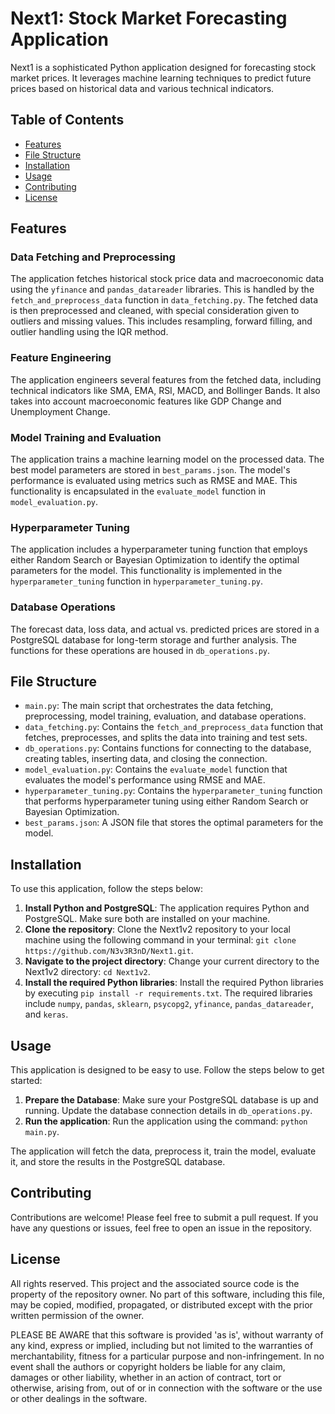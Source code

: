 # Next1: Stock Market Forecasting Application

Next1 is a sophisticated Python application designed for forecasting stock market prices. It leverages machine learning techniques to predict future prices based on historical data and various technical indicators.

## Table of Contents

- [Features](#features)
- [File Structure](#file-structure)
- [Installation](#installation)
- [Usage](#usage)
- [Contributing](#contributing)
- [License](#license)

## Features

### Data Fetching and Preprocessing

The application fetches historical stock price data and macroeconomic data using the `yfinance` and `pandas_datareader` libraries. This is handled by the `fetch_and_preprocess_data` function in `data_fetching.py`. The fetched data is then preprocessed and cleaned, with special consideration given to outliers and missing values. This includes resampling, forward filling, and outlier handling using the IQR method.

### Feature Engineering

The application engineers several features from the fetched data, including technical indicators like SMA, EMA, RSI, MACD, and Bollinger Bands. It also takes into account macroeconomic features like GDP Change and Unemployment Change.

### Model Training and Evaluation

The application trains a machine learning model on the processed data. The best model parameters are stored in `best_params.json`. The model's performance is evaluated using metrics such as RMSE and MAE. This functionality is encapsulated in the `evaluate_model` function in `model_evaluation.py`.

### Hyperparameter Tuning

The application includes a hyperparameter tuning function that employs either Random Search or Bayesian Optimization to identify the optimal parameters for the model. This functionality is implemented in the `hyperparameter_tuning` function in `hyperparameter_tuning.py`.

### Database Operations

The forecast data, loss data, and actual vs. predicted prices are stored in a PostgreSQL database for long-term storage and further analysis. The functions for these operations are housed in `db_operations.py`.

## File Structure

- `main.py`: The main script that orchestrates the data fetching, preprocessing, model training, evaluation, and database operations.
- `data_fetching.py`: Contains the `fetch_and_preprocess_data` function that fetches, preprocesses, and splits the data into training and test sets.
- `db_operations.py`: Contains functions for connecting to the database, creating tables, inserting data, and closing the connection.
- `model_evaluation.py`: Contains the `evaluate_model` function that evaluates the model's performance using RMSE and MAE.
- `hyperparameter_tuning.py`: Contains the `hyperparameter_tuning` function that performs hyperparameter tuning using either Random Search or Bayesian Optimization.
- `best_params.json`: A JSON file that stores the optimal parameters for the model.

## Installation

To use this application, follow the steps below:

1. **Install Python and PostgreSQL**: The application requires Python and PostgreSQL. Make sure both are installed on your machine.
2. **Clone the repository**: Clone the Next1v2 repository to your local machine using the following command in your terminal: `git clone https://github.com/N3v3R3nD/Next1.git`.
3. **Navigate to the project directory**: Change your current directory to the Next1v2 directory: `cd Next1v2`.
4. **Install the required Python libraries**: Install the required Python libraries by executing `pip install -r requirements.txt`. The required libraries include `numpy`, `pandas`, `sklearn`, `psycopg2`, `yfinance`, `pandas_datareader`, and `keras`.

## Usage

This application is designed to be easy to use. Follow the steps below to get started:

1. **Prepare the Database**: Make sure your PostgreSQL database is up and running. Update the database connection details in `db_operations.py`.
2. **Run the application**: Run the application using the command: `python main.py`.

The application will fetch the data, preprocess it, train the model, evaluate it, and store the results in the PostgreSQL database.

## Contributing

Contributions are welcome! Please feel free to submit a pull request. If you have any questions or issues, feel free to open an issue in the repository.

## License

All rights reserved. This project and the associated source code is the property of the repository owner. No part of this software, including this file, may be copied, modified, propagated, or distributed except with the prior written permission of the owner.

PLEASE BE AWARE that this software is provided 'as is', without warranty of any kind, express or implied, including but not limited to the warranties of merchantability, fitness for a particular purpose and non-infringement. In no event shall the authors or copyright holders be liable for any claim, damages or other liability, whether in an action of contract, tort or otherwise, arising from, out of or in connection with the software or the use or other dealings in the software.

